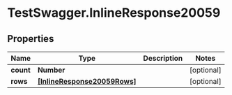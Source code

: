 # TestSwagger.InlineResponse20059

## Properties

Name | Type | Description | Notes
------------ | ------------- | ------------- | -------------
**count** | **Number** |  | [optional] 
**rows** | [**[InlineResponse20059Rows]**](InlineResponse20059Rows.md) |  | [optional] 


